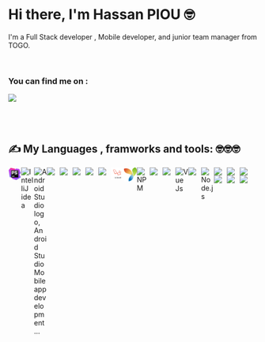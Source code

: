 # Hi there, I'm Hassan PIOU 🤓

<p align="left">I'm a Full Stack developer , Mobile developer, and junior team manager  from TOGO.</p>

<br />


### You can find me on :

<a href="https://www.linkedin.com/in/hassan-piou-a16436180/" target="_blank"><img src="https://img.icons8.com/color/48/000000/linkedin-2--v2.png"/><a/>
 
<br />
<br />

#### <h2 align="">✍ My Languages , framworks and tools: 🤓🤓🤓</h2> 

<img  align="left" width="26px" src="https://github.com/HassanPIOU/HassanPIOU/blob/main/images/phpstorm.png"/>
<img align="left" alt="IntelliJ idea" width="26px" src="https://img.icons8.com/color/48/000000/intellij-idea.png"/>
<img align="left" width="26px"  src="https://img.pngio.com/android-studio-logo-android-studio-mobile-app-development-android-studio-png-750_450.png" alt="Android Studio logo, Android Studio Mobile app development ...">


<img align="left" width="26px" src="https://img.icons8.com/color/48/000000/html-5.png"/>
<img align="left" width="26px" src="https://img.icons8.com/color/48/000000/css3.png"/>
<img align="left" width="26px" src="https://img.icons8.com/color/48/000000/bootstrap.png"/>
<img align="left" width="26px" src="https://img.icons8.com/color/48/000000/sass-avatar.png"/>

<img  align="left" width="26px" src="https://img.icons8.com/dusk/64/000000/php-logo.png"/>
<img  align="left" width="26px" src="https://github.com/HassanPIOU/HassanPIOU/blob/main/images/laravel.png"/>
<img  align="left" width="26px" src="https://github.com/HassanPIOU/HassanPIOU/blob/main/images/yii2.png"/>

<img align="left" alt="NPM" width="26px" src="https://img.icons8.com/color/48/000000/npm.png"/>
<img align="left" width="26px" src="https://img.icons8.com/color/48/000000/javascript.png"/>
<img align="left" width="26px" src="https://img.icons8.com/color/48/000000/react-native.png"/>
<img align="left" alt="Vue Js" width="26px" src="https://img.icons8.com/color/48/000000/vue-js.png"/>
<img align="left" width="26px" src="https://img.icons8.com/color/48/000000/angularjs.png"/>

<img align="left" alt="Node.js" width="26px" src="https://img.icons8.com/color/48/000000/nodejs.png" />
<img align="left" width="26px" src="https://img.icons8.com/color/48/000000/sql.png"/>
<img align="left" width="26px" src="https://img.icons8.com/color/48/000000/google-firebase-console.png"/>
<img align="left" width="26px" src="https://img.icons8.com/color/48/000000/mongodb.png"/>
<img align="left" width="26px" src="https://img.icons8.com/color/48/000000/git.png"/>
<img  align="left" width="26px" src="https://img.icons8.com/color/48/000000/github-2.png"/>
<img align="left" width="26px" src="https://img.icons8.com/color/48/000000/amazon-web-services.png"/>






